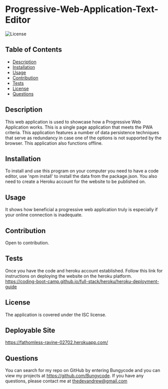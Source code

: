 # Progressive-Web-Application-Text-Editor

  ![License](https://img.shields.io/badge/License-ISC-yellow)

  ## Table of Contents
  * [Description](#description)
  * [Installation](#installation)
  * [Usage](#usage)
  * [Contribution](#contribution)
  * [Tests](#tests)
  * [License](#license)
  * [Questions](#questions)
  
  ## Description 
  This web application is used to showcase how a Progressive Web Application works. This is a single page application that meets the PWA criteria. This application features a number of data persistence techniques that serve as redundancy in case one of the options is not supported by the browser. This application also functions offline.
  
  ## Installation 
  To install and use this program on your computer you need to have a code editor, use 'npm install' to install the data from the package.json. You also need to create a Heroku account for the website to be published on.

  ## Usage 
  It shows how beneficial a progressive web application truly is especially if your online connection is inadequate.

  ## Contribution
  Open to contribution.

  ## Tests
  Once you have the code and heroku account established. Follow this link for instructions on deploying the website on the heroku platform. https://coding-boot-camp.github.io/full-stack/heroku/heroku-deployment-guide

  ## License 
  The application is covered under the ISC license.

  ## Deployable Site
  https://fathomless-ravine-02702.herokuapp.com/

  ## Questions
  You can search for my repo on GitHub by entering Bungycode and you can view my projects at https://github.com/Bungycode. If you have any questions, please contact me at thedevandrew@gmail.com

